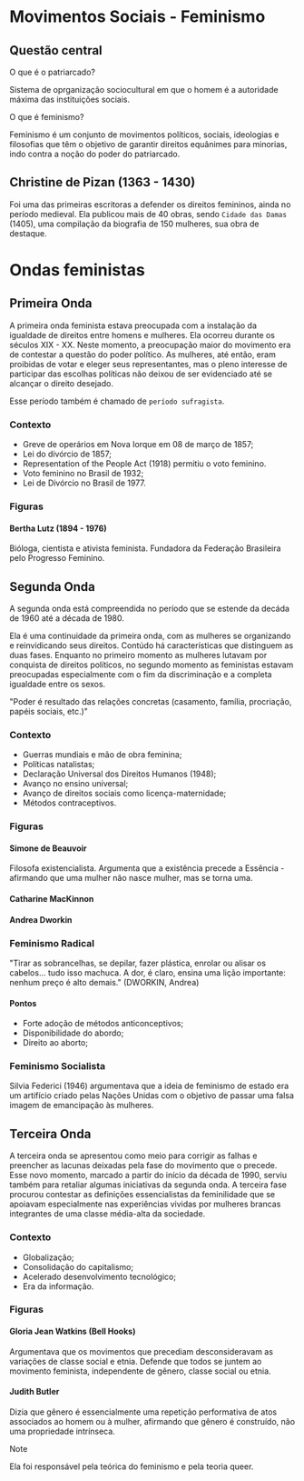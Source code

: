 # Movimentos Sociais - Feminismo

## Questão central

O que é o patriarcado?

Sistema de oprganização sociocultural em que o homem é a autoridade máxima das
instituições sociais.

O que é feminismo?

Feminismo é um conjunto de movimentos políticos, sociais, ideologias e
filosofias que têm o objetivo de garantir direitos equânimes para minorias,
indo contra a noção do poder do patriarcado.

## Christine de Pizan (1363 - 1430)

Foi uma das primeiras escritoras a defender os direitos femininos, ainda no
período medieval. Ela publicou mais de 40 obras, sendo `Cidade das Damas`
(1405), uma compilação da biografia de 150 mulheres, sua obra de destaque.

# Ondas feministas

## Primeira Onda

A primeira onda feminista estava preocupada com a instalação da igualdade de
direitos entre homens e mulheres. Ela ocorreu durante os séculos XIX - XX.
Neste momento, a preocupação maior do movimento era de contestar a questão do
poder político. As mulheres, até então, eram proibidas de votar e eleger seus
representantes, mas o pleno interesse de participar das escolhas políticas não
deixou de ser evidenciado até se alcançar o direito desejado.

Esse período também é chamado de `período sufragista`.

### Contexto

* Greve de operários em Nova Iorque em 08 de março de 1857;
* Lei do divórcio de 1857;
* Representation of the People Act (1918) permitiu o voto feminino.
* Voto feminino no Brasil de 1932;
* Lei de Divórcio no Brasil de 1977.

### Figuras

#### Bertha Lutz (1894 - 1976)

Bióloga, cientista e ativista feminista. Fundadora da Federação Brasileira pelo
Progresso Feminino.

## Segunda Onda

A segunda onda está compreendida no período que se estende da decáda de 1960 até a década de 1980.

Ela é uma continuidade da primeira onda, com as mulheres se organizando e
reinvidicando seus direitos. Contúdo há características que distinguem as duas
fases. Enquanto no primeiro momento as mulheres lutavam por conquista de
direitos políticos, no segundo momento as feministas estavam preocupadas
especialmente com o fim da discriminação e a completa igualdade entre os sexos.

"Poder é resultado das relações concretas (casamento, família, procriação, papéis sociais, etc.)"

### Contexto

* Guerras mundiais e mão de obra feminina;
* Políticas natalistas;
* Declaração Universal dos Direitos Humanos (1948);
* Avanço no ensino universal;
* Avanço de direitos sociais como licença-maternidade;
* Métodos contraceptivos.

### Figuras

#### Simone de Beauvoir

Filosofa existencialista. Argumenta que a existência precede a Essência -
afirmando que uma mulher não nasce mulher, mas se torna uma.

#### Catharine MacKinnon
#### Andrea Dworkin

### Feminismo Radical

"Tirar as sobrancelhas, se depilar, fazer plástica, enrolar ou alisar os
cabelos... tudo isso machuca. A dor, é claro, ensina uma lição importante:
nenhum preço é alto demais." (DWORKIN, Andrea)

#### Pontos

* Forte adoção de métodos anticonceptivos;
* Disponibilidade do abordo;
* Direito ao aborto;

### Feminismo Socialista

Silvia Federici (1946) argumentava que a ideia de feminismo de estado era um
artifício criado pelas Nações Unidas com o objetivo de passar uma falsa imagem
de emancipação às mulheres.

## Terceira Onda

A terceira onda se apresentou como meio para corrigir as falhas e preencher as
lacunas deixadas pela fase do movimento que o precede. Esse novo momento,
marcado a partir do início da década de 1990, serviu também para retaliar
algumas iniciativas da segunda onda. A terceira fase procurou contestar as
definições essencialistas da feminilidade que se apoiavam especialmente nas
experiências vividas por mulheres brancas integrantes de uma classe média-alta
da sociedade.

### Contexto

* Globalização;
* Consolidação do capitalismo;
* Acelerado desenvolvimento tecnológico;
* Era da informação.

### Figuras

#### Gloria Jean Watkins (Bell Hooks)

Argumentava que os movimentos que precediam desconsideravam as variações de
classe social e etnia. Defende que todos se juntem ao movimento feminista,
independente de gênero, classe social ou etnia.

#### Judith Butler

Dizia que gênero é essencialmente uma repetição performativa de atos associados
ao homem ou à mulher, afirmando que gênero é construído, não uma propriedade
intrínseca.

> [!NOTE]
> Ela foi responsável pela teórica do feminismo e pela teoria queer.
